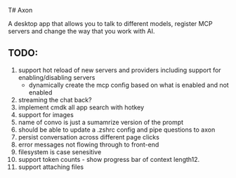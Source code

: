 T# Axon

A desktop app that allows you to talk to different models, register MCP servers and change the way that you work with AI.

## TODO:

1. support hot reload of new servers and providers including support for enabling/disabling servers
   - dynamically create the mcp config based on what is enabled and not enabled
2. streaming the chat back?
3. implement cmdk all app search with hotkey
4. support for images
5. name of convo is just a sumamrize version of the prompt
6. should be able to update a .zshrc config and pipe questions to axon
7. persist conversation across different page clicks
8. error messages not flowing through to front-end
9. filesystem is case senesitive
10. support token counts - show progress bar of context length12.
11. support attaching files
